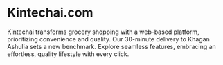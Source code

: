 # Kintechai.com
Kintechai transforms grocery shopping with a web-based platform, prioritizing convenience and quality. Our 30-minute delivery to Khagan Ashulia sets a new benchmark. Explore seamless features, embracing an effortless, quality lifestyle with every click.
